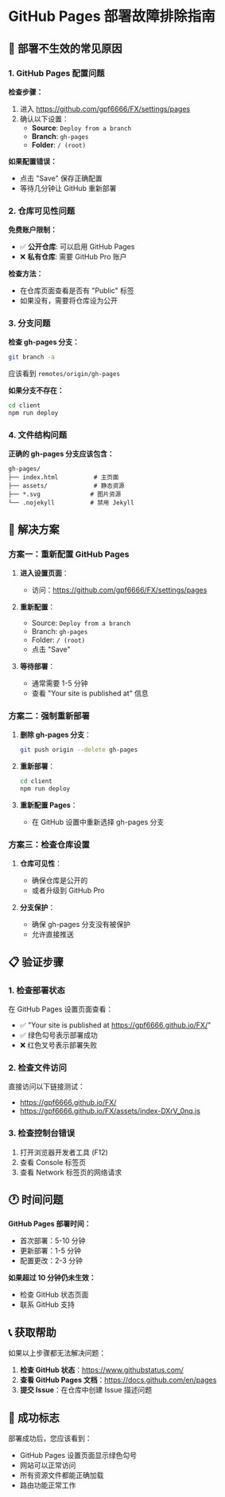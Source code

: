 # GitHub Pages 部署故障排除指南

## 🚨 部署不生效的常见原因

### 1. GitHub Pages 配置问题

**检查步骤：**
1. 进入 https://github.com/gpf6666/FX/settings/pages
2. 确认以下设置：
   - **Source**: `Deploy from a branch`
   - **Branch**: `gh-pages`
   - **Folder**: `/ (root)`

**如果配置错误：**
- 点击 "Save" 保存正确配置
- 等待几分钟让 GitHub 重新部署

### 2. 仓库可见性问题

**免费账户限制：**
- ✅ **公开仓库**: 可以启用 GitHub Pages
- ❌ **私有仓库**: 需要 GitHub Pro 账户

**检查方法：**
- 在仓库页面查看是否有 "Public" 标签
- 如果没有，需要将仓库设为公开

### 3. 分支问题

**检查 gh-pages 分支：**
```bash
git branch -a
```
应该看到 `remotes/origin/gh-pages`

**如果分支不存在：**
```bash
cd client
npm run deploy
```

### 4. 文件结构问题

**正确的 gh-pages 分支应该包含：**
```
gh-pages/
├── index.html          # 主页面
├── assets/             # 静态资源
├── *.svg              # 图片资源
└── .nojekyll          # 禁用 Jekyll
```

## 🔧 解决方案

### 方案一：重新配置 GitHub Pages

1. **进入设置页面**：
   - 访问：https://github.com/gpf6666/FX/settings/pages

2. **重新配置**：
   - Source: `Deploy from a branch`
   - Branch: `gh-pages`
   - Folder: `/ (root)`
   - 点击 "Save"

3. **等待部署**：
   - 通常需要 1-5 分钟
   - 查看 "Your site is published at" 信息

### 方案二：强制重新部署

1. **删除 gh-pages 分支**：
   ```bash
   git push origin --delete gh-pages
   ```

2. **重新部署**：
   ```bash
   cd client
   npm run deploy
   ```

3. **重新配置 Pages**：
   - 在 GitHub 设置中重新选择 gh-pages 分支

### 方案三：检查仓库设置

1. **仓库可见性**：
   - 确保仓库是公开的
   - 或者升级到 GitHub Pro

2. **分支保护**：
   - 确保 gh-pages 分支没有被保护
   - 允许直接推送

## 📋 验证步骤

### 1. 检查部署状态

在 GitHub Pages 设置页面查看：
- ✅ "Your site is published at https://gpf6666.github.io/FX/"
- ✅ 绿色勾号表示部署成功
- ❌ 红色叉号表示部署失败

### 2. 检查文件访问

直接访问以下链接测试：
- https://gpf6666.github.io/FX/
- https://gpf6666.github.io/FX/assets/index-DXrV_0nq.js

### 3. 检查控制台错误

1. 打开浏览器开发者工具 (F12)
2. 查看 Console 标签页
3. 查看 Network 标签页的网络请求

## 🕐 时间问题

**GitHub Pages 部署时间：**
- 首次部署：5-10 分钟
- 更新部署：1-5 分钟
- 配置更改：2-3 分钟

**如果超过 10 分钟仍未生效：**
- 检查 GitHub 状态页面
- 联系 GitHub 支持

## 📞 获取帮助

如果以上步骤都无法解决问题：

1. **检查 GitHub 状态**：https://www.githubstatus.com/
2. **查看 GitHub Pages 文档**：https://docs.github.com/en/pages
3. **提交 Issue**：在仓库中创建 Issue 描述问题

## 🎯 成功标志

部署成功后，您应该看到：
- GitHub Pages 设置页面显示绿色勾号
- 网站可以正常访问
- 所有资源文件都能正确加载
- 路由功能正常工作 